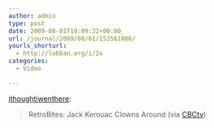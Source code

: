 ```yaml
---
author: admin
type: post
date: 2009-08-01T10:09:22+00:00
url: /journal/2009/08/01/153561086/
yourls_shorturl:
  - http://lobban.org/i/2x
categories:
  - Video

---
```

[ithoughtiwenthere][1]:

> RetroBites: Jack Kerouac Clowns Around (via [CBCtv][2])

 [1]: http://ithoughtiwenthere.tumblr.com/post/152713550/retrobites-jack-kerouac-clowns-around-via-cbctv
 [2]: http://youtube.com/user/CBCtv
